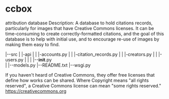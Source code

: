 # ccbox
attribution database
Description: A database to hold citations records, particularly for images that have Creative Commons licenses.  It can be time-consuming to create correctly-formatted citations, and the goal of this database is to help with initial use, and to encourage re-use of images by making them easy to find.  

|--src
|  |-api
|  |   |-accounts.py
|  |   |-citation_records.py
|  |   |-creators.py
|  |   |-users.py
|  |
|  |--__init__.py  
|  |--models.py 
|--README.txt
|--wsgi.py



If you haven't heard of Creative Commons, they offer free licenses that define how works can be shared.  Where Copyright means "all rights reserved", a Creative Commons license can mean "some rights reserved."  https://creativecommons.org
